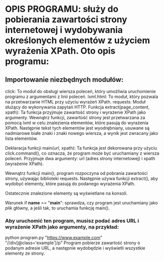 # OPIS PROGRAMU: służy do pobierania zawartości strony internetowej i wydobywania określonych elementów z użyciem wyrażenia XPath. Oto opis programu:

## Importowanie niezbędnych modułów:

click: To moduł do obsługi wiersza poleceń, który umożliwia uruchomienie programu z argumentami z linii poleceń.
lxml.html: To moduł, który pozwala na przetwarzanie HTML przy użyciu wyrażeń XPath.
requests: Moduł służący do wykonywania zapytań HTTP.
Funkcja extract(page_content, xpath): Ta funkcja przyjmuje zawartość strony i wyrażenie XPath jako argumenty. Wewnątrz funkcji, zawartość strony jest przetwarzana za pomocą lxml w celu znalezienia elementów, które pasują do wyrażenia XPath. Następnie tekst tych elementów jest wyodrębniany, usuwane są nadmiarowe białe znaki i znaki nowego wiersza, a wynik jest zwracany jako lista elementów.

Deklaracja funkcji main(url, xpath): Ta funkcja jest dekorowana przy użyciu click.command(), co oznacza, że program może być uruchamiany z wiersza poleceń. Przyjmuje dwa argumenty: url (adres strony internetowej) i xpath (wyrażenie XPath).

Wewnątrz funkcji main(), program rozpoczyna od pobrania zawartości strony, używając biblioteki requests. Następnie używa funkcji extract(), aby wydobyć elementy, które pasują do podanego wyrażenia XPath.

Ostatecznie znalezione elementy są wyświetlane na konsoli.

Warunek if __name__ == "__main__": sprawdza, czy program jest uruchamiany jako plik główny, a jeśli tak, to uruchamia funkcję main().

### Aby uruchomić ten program, musisz podać adres URL i wyrażenie XPath jako argumenty, na przykład:
python program.py "https://www.example.com" "//div[@class='example']/p"
Program pobierze zawartość strony o podanym adresie URL, a następnie wydobędzie i wyświetli wszystkie elementy ze strony. 
